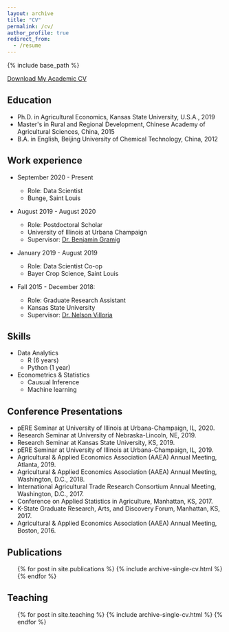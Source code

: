 ```yaml
---
layout: archive
title: "CV"
permalink: /cv/
author_profile: true
redirect_from:
  - /resume
---
```


{% include base_path %}

[Download My Academic CV](http://cbw1243.github.io/files/Bowen_Academic_CV.pdf)

## Education

* Ph.D. in Agricultural Economics, Kansas State University, U.S.A., 2019
* Master's in Rural and Regional Development, Chinese Academy of Agricultural Sciences, China, 2015
* B.A. in English, Beijing University of Chemical Technology, China, 2012

## Work experience
* September 2020 - Present    
  * Role: Data Scientist     
  * Bunge, Saint Louis   

* August 2019 - August 2020  
  * Role: Postdoctoral Scholar
  * University of Illinois at Urbana Champaign
  * Supervisor: [Dr. Benjamin Gramig](https://ace.illinois.edu/directory/bgramig)

* January 2019 - August 2019 
  * Role: Data Scientist Co-op
  * Bayer Crop Science, Saint Louis

* Fall 2015 - December 2018: 
  * Role: Graduate Research Assistant
  * Kansas State University
  * Supervisor: [Dr. Nelson Villoria](https://www.ageconomics.k-state.edu/directory/faculty_directory/villoria/index.html)
  
## Skills

* Data Analytics 
  * R (6 years) 
  * Python (1 year)  
* Econometrics & Statistics
  * Causual Inference 
  * Machine learning

## Conference Presentations

* pERE Seminar at University of Illinois at Urbana-Champaign, IL, 2020.
* Research Seminar at University of Nebraska-Lincoln, NE, 2019.
* Research Seminar at Kansas State University, KS, 2019.
* pERE Seminar at University of Illinois at Urbana-Champaign, IL, 2019.
* Agricultural & Applied Economics Association (AAEA) Annual Meeting, Atlanta, 2019.
* Agricultural & Applied Economics Association (AAEA) Annual Meeting, Washington, D.C., 2018.
* International Agricultural Trade Research Consortium Annual Meeting, Washington, D.C., 2017.
* Conference on Applied Statistics in Agriculture, Manhattan, KS, 2017.
* K-State Graduate Research, Arts, and Discovery Forum, Manhattan, KS, 2017.
* Agricultural & Applied Economics Association (AAEA) Annual Meeting, Boston, 2016.


## Publications

  <ul>{% for post in site.publications %}
    {% include archive-single-cv.html %}
  {% endfor %}</ul>
  
  
## Teaching

  <ul>{% for post in site.teaching %}
    {% include archive-single-cv.html %}
  {% endfor %}</ul>
  








